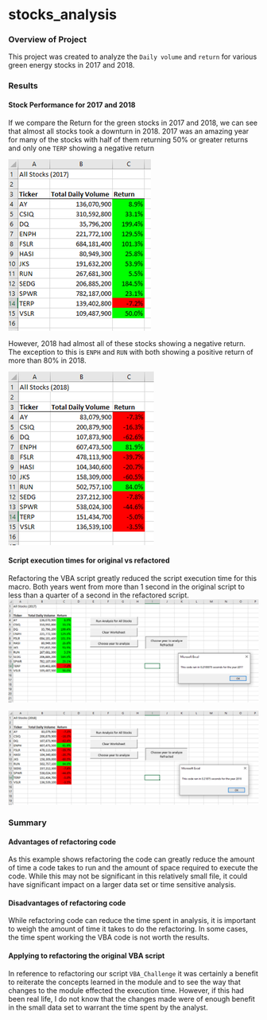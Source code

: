 # stocks_analysis

### Overview of Project
This project was created to analyze the `Daily volume` and `return` for various green energy stocks in 2017 and 2018.  

### Results

#### Stock Performance for 2017 and 2018
If we compare the Return for the green stocks in 2017 and 2018, we can see that almost all stocks took a downturn in 2018.  2017 was an amazing year for many of the stocks with half of them returning 50% or greater returns and only one `TERP` showing a negative return

![Analysis of stocks 2017](/Resources/Stock_Analysis_2017.png)


However, 2018 had almost all of these stocks showing a negative return.  The exception to this is `ENPH` and `RUN` with both showing a positive return of more than 80% in 2018.

![Analysis of stocks 2018](/Resources/Stock_Analysis_2018.png)

#### Script execution times for original vs refactored
Refactoring the VBA script greatly reduced the script execution time for this macro.  Both years went from more than 1 second in the original script to less than a quarter of a second in the refactored script. 
![execution time for refactored script 2017](/Resources/VBA_Challenge_2017.png)


![execution time for refactored script 2018](/Resources/VBA_Challenge_2018.png)


### Summary

#### Advantages of refactoring code
As this example shows refactoring the code can greatly reduce the amount of time a code takes to run and the amount of space required to execute the code.  While this may not be significant in this relatively small file, it could have significant impact on a larger data set or time sensitive analysis.

#### Disadvantages of refactoring code
While refactoring code can reduce the time spent in analysis, it is important to weigh the amount of time it takes to do the refactoring.  In some cases, the time spent working the VBA code is not worth the results.

#### Applying to refactoring the original VBA script
In reference to refactoring our script `VBA_Challenge` it was certainly a benefit to reiterate the concepts learned in the module and to see the way that changes to the module effected the execution time. However, if this had been real life, I do not know that the changes made were of enough benefit in the small data set to warrant the time spent by the analyst.  

